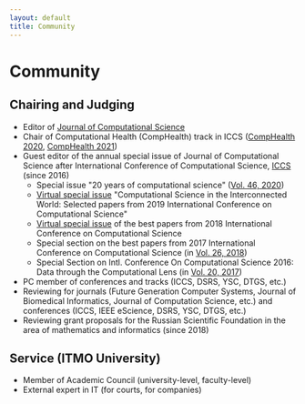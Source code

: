 ```yaml
---
layout: default
title: Community
---
```


# Community

## Chairing and Judging

- Editor of [Journal of Computational Science](https://www.journals.elsevier.com/journal-of-computational-science)
- Chair of Computational Health (CompHealth) track in ICCS ([CompHealth 2020](https://sites.google.com/view/comp-health-2020/), [CompHealth 2021](https://sites.google.com/view/comp-health-2021/))
- Guest editor of the annual special issue of Journal of Computational Science after International Conference of Computational Science, [ICCS](https://www.iccs-meeting.org/) (since 2016)
	- Special issue "20 years of computational science" ([Vol. 46, 2020](https://www.sciencedirect.com/journal/journal-of-computational-science/vol/46/suppl/C))
	- [Virtual special issue](https://www.sciencedirect.com/journal/journal-of-computational-science/special-issue/107VGC0STDL) "Computational Science in the Interconnected World: Selected papers from 2019 International Conference on Computational Science"
	- [Virtual special issue](https://www.sciencedirect.com/journal/journal-of-computational-science/special-issue/10V7TQJ3R74) of the best papers from 2018 International Conference on Computational Science
	- Special section on the best papers from 2017 International Conference on Computational Science (in [Vol. 26, 2018](https://www.sciencedirect.com/journal/journal-of-computational-science/vol/26))
	- Special Section on Intl. Conference On Computational Science 2016: Data through the Computational Lens (in [Vol. 20, 2017](https://www.sciencedirect.com/journal/journal-of-computational-science/vol/20))
- PC member of conferences and tracks (ICCS, DSRS, YSC, DTGS, etc.)
- Reviewing for journals (Future Generation Computer Systems, Journal of Biomedical Informatics, Journal of Computation Science, etc.) and conferences (ICCS, IEEE eScience, DSRS, YSC, DTGS, etc.)
- Reviewing grant proposals for the Russian Scientific Foundation in the area of mathematics and informatics (since 2018)

## Service (ITMO University)

- Member of Academic Council (university-level, faculty-level)
- External expert in IT (for courts, for companies)